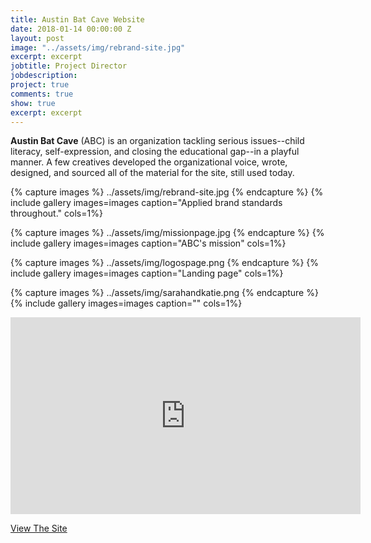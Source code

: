 ```yaml
---
title: Austin Bat Cave Website
date: 2018-01-14 00:00:00 Z
layout: post
image: "../assets/img/rebrand-site.jpg"
excerpt: excerpt
jobtitle: Project Director
jobdescription: 
project: true
comments: true
show: true
excerpt: excerpt
---
```


**Austin Bat Cave** (ABC) is an organization tackling serious issues--child literacy, self-expression, and closing the educational gap--in a playful manner. A few creatives developed the organizational voice, wrote, designed, and sourced all of the material for the site, still used today.  
 
{% capture images %}
  ../assets/img/rebrand-site.jpg
{% endcapture %}
{% include gallery images=images caption="Applied brand standards throughout." cols=1%}

{% capture images %}
	../assets/img/missionpage.jpg
{% endcapture %}
{% include gallery images=images caption="ABC's mission" cols=1%}

{% capture images %}
  ../assets/img/logospage.png
{% endcapture %}
{% include gallery images=images caption="Landing page" cols=1%}

{% capture images %}
  ../assets/img/sarahandkatie.png
{% endcapture %}
{% include gallery images=images caption="" cols=1%}

<iframe width="560" height="315" src="https://www.youtube.com/embed/u8pOnDVbqE0" frameborder="0" allow="autoplay; encrypted-media" allowfullscreen></iframe>

<a href="http://www.austinbatcave.org">View The Site</a> 